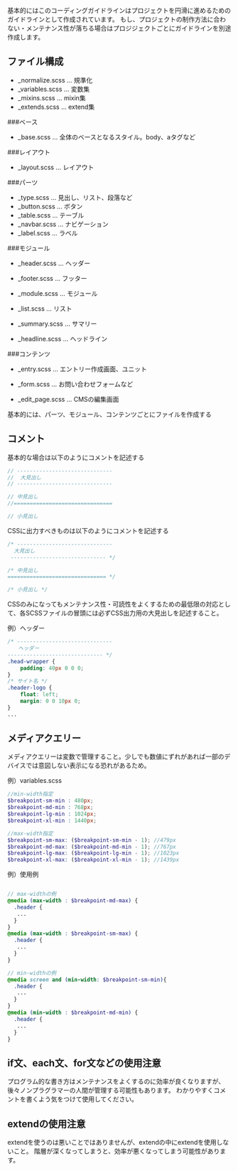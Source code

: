 基本的にはこのコーディングガイドラインはプロジェクトを円滑に進めるためのガイドラインとして作成されています。
もし、プロジェクトの制作方法に合わない・メンテナンス性が落ちる場合はプロジジェクトごとにガイドラインを別途作成します。

ファイル構成
------

* _normalize.scss ... 規準化
* _variables.scss ... 変数集
* _mixins.scss ... mixin集
* _extends.scss ... extend集

###ベース
* _base.scss ... 全体のベースとなるスタイル。body、aタグなど

###レイアウト
* _layout.scss ... レイアウト

###パーツ
* _type.scss ... 見出し、リスト、段落など
* _button.scss ... ボタン
* _table.scss ... テーブル
* _navbar.scss ... ナビゲーション
* _label.scss ... ラベル

###モジュール
* _header.scss ... ヘッダー
* _footer.scss ... フッター

* _module.scss ... モジュール
* _list.scss ... リスト
* _summary.scss ... サマリー
* _headline.scss ... ヘッドライン

###コンテンツ
* _entry.scss ... エントリー作成画面、ユニット
* _form.scss ... お問い合わせフォームなど

* _edit_page.scss ... CMSの編集画面

基本的には、パーツ、モジュール、コンテンツごとにファイルを作成する

コメント
--
基本的な場合は以下のようにコメントを記述する
```scss
// ------------------------------ 
//  大見出し
// ------------------------------

// 中見出し
//===============================

// 小見出し
```
CSSに出力すべきものは以下のようにコメントを記述する
```scss
/* ------------------------------ 
  大見出し
 ------------------------------ */

/* 中見出し
=============================== */

/* 小見出し */
```
CSSのみになってもメンテナンス性・可読性をよくするための最低限の対応として、各SCSSファイルの冒頭には必ずCSS出力用の大見出しを記述すること。

例）ヘッダー
```scss
/* ------------------------------
　　ヘッダー
------------------------------ */
.head-wrapper {
	padding: 40px 0 0 0; 
}
/* サイト名 */
.header-logo {
	float: left;
	margin: 0 0 10px 0; 
}
...
```

メディアクエリー
--
メディアクエリーは変数で管理すること。少しでも数値にずれがあれば一部のデバイスでは意図しない表示になる恐れがあるため。

例）variables.scss
```scss
//min-width指定
$breakpoint-sm-min : 480px;
$breakpoint-md-min : 768px;
$breakpoint-lg-min : 1024px;
$breakpoint-xl-min : 1440px;

//max-width指定
$breakpoint-sm-max: ($breakpoint-sm-min - 1); //479px
$breakpoint-md-max: ($breakpoint-md-min - 1); //767px
$breakpoint-lg-max: ($breakpoint-lg-min - 1); //1023px
$breakpoint-xl-max: ($breakpoint-xl-min - 1); //1439px
```
例）使用例
```scss

// max-widthの例
@media (max-width : $breakpoint-md-max) {
  .header {
   ...
  }
}
@media (max-width : $breakpoint-sm-max) {
  .header {
   ...
  }
}

// min-widthの例
@media screen and (min-width: $breakpoint-sm-min){
  .header {
   ...
  }
}
@media (min-width : $breakpoint-md-min) {
  .header {
   ...
  }
}
```

if文、each文、for文などの使用注意
------
プログラム的な書き方はメンテナンスをよくするのに効率が良くなりますが、後々ノンプラグラマーの人間が管理する可能性もあります。
わかりやすくコメントを書くよう気をつけて使用してください。

extendの使用注意
------
extendを使うのは悪いことではありませんが、extendの中にextendを使用しないこと。
階層が深くなってしまうと、効率が悪くなってしまう可能性があります。

